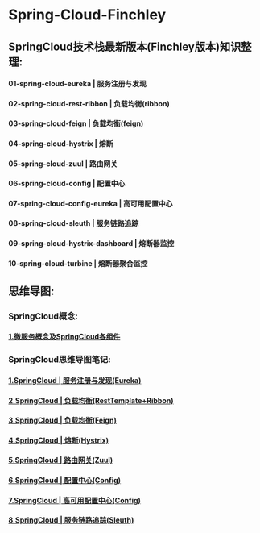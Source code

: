 # Spring-Cloud-Finchley

## SpringCloud技术栈最新版本(Finchley版本)知识整理:

#### 01-spring-cloud-eureka | 服务注册与发现
#### 02-spring-cloud-rest-ribbon | 负载均衡(ribbon)
#### 03-spring-cloud-feign | 负载均衡(feign)
#### 04-spring-cloud-hystrix | 熔断
#### 05-spring-cloud-zuul | 路由网关
#### 06-spring-cloud-config | 配置中心
#### 07-spring-cloud-config-eureka | 高可用配置中心
#### 08-spring-cloud-sleuth | 服务链路追踪
#### 09-spring-cloud-hystrix-dashboard | 熔断器监控
#### 10-spring-cloud-turbine | 熔断器聚合监控

## 思维导图:

### SpringCloud概念:

#### [1.微服务概念及SpringCloud各组件](http://www.edrawsoft.cn/viewer/public/s/3c2dd848468311)

### SpringCloud思维导图笔记:

#### [1.SpringCloud | 服务注册与发现(Eureka)](http://www.edrawsoft.cn/viewer/public/s/43806287606036)
#### [2.SpringCloud | 负载均衡(RestTemplate+Ribbon)](http://www.edrawsoft.cn/viewer/public/s/b4b29105766934)
#### [3.SpringCloud | 负载均衡(Feign)](http://www.edrawsoft.cn/viewer/public/s/60217538565296)
#### [4.SpringCloud | 熔断(Hystrix)](http://www.edrawsoft.cn/viewer/public/s/bdf70366150725)
#### [5.SpringCloud | 路由网关(Zuul)](http://www.edrawsoft.cn/viewer/public/s/c57de342025174)
#### [6.SpringCloud | 配置中心(Config)](http://www.edrawsoft.cn/viewer/public/s/a1a94166495405)
#### [7.SpringCloud | 高可用配置中心(Config)](http://www.edrawsoft.cn/viewer/public/s/ee14e108025417)
#### [8.SpringCloud | 服务链路追踪(Sleuth)](http://www.edrawsoft.cn/viewer/public/s/1a532751491483)

